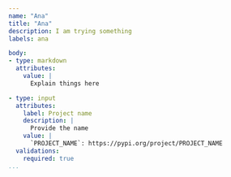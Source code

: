```yaml
---
name: "Ana"
title: "Ana"
description: I am trying something
labels: ana

body:
- type: markdown
  attributes:
    value: |
      Explain things here

- type: input
  attributes:
    label: Project name
    description: |
      Provide the name 
    value: |
      `PROJECT_NAME`: https://pypi.org/project/PROJECT_NAME
  validations:
    required: true
...
```

